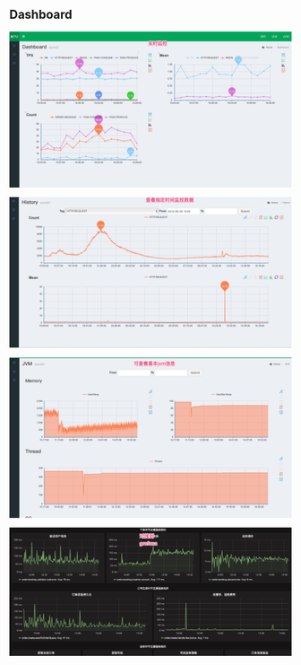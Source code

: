 Dashboard
-------------------

![Alt text](./images/apm_now.jpg)


![Alt text](./images/apm_history.jpg)


![Alt text](./images/apm_jvm.jpg)

![Alt text](./images/apm_grafana.jpg)
